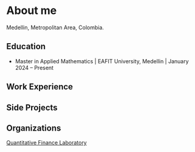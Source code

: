 # About me
Medellin, Metropolitan Area, Colombia.


## Education
- Master in Applied Mathematics | EAFIT University, Medellin | January 2024 – Present



## Work Experience

## Side Projects

## Organizations
[Quantitative Finance Laboratory](https://github.com/QuantitativeFinanceLab)
